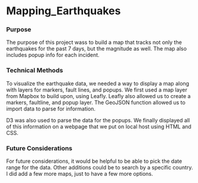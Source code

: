 # Mapping_Earthquakes


### Purpose

The purpose of this project wass to build a map that tracks not only the
earthquakes for the past 7 days, but the magnitude as well. The map also includes popup info for each incident.


### Technical Methods

To visualize the earthquake data, we needed a way to display a map along with
layers for markers, fault lines, and popups. We first used a map layer from
Mapbox to build upon, using Leafly. Leafly also allowed us to create a
markers, faultline, and popup layer. The GeoJSON function allowed us to import
data to parse for information.

D3 was also used to parse the data for the popups. We finally displayed all of
this information on a webpage that we put on local host using HTML and CSS.


### Future Considerations

For future considerations, it would be helpful to be able to pick the date
range for the data. Other additions could be to search by a specific country.
I did add a few more maps, just to have a few more options.
